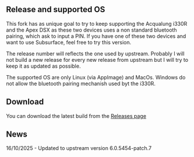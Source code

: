 ## Release and supported OS

This fork has as unique goal to try to keep supporting the Acqualung i330R and the Apex DSX as these two devices uses a
non standard bluetooth pairing, which ask to input a PIN.
If you have one of these two devices and want to use Subsurface, feel free to try this version.

The release number will reflects the one used by upstream. Probably I will not build a new release for every new release   from upstream but I will try to keep it as updated as possible. 

The supported OS are only Linux (via AppImage) and MacOs. Windows do not allow the bluetooth pairing mechanish used byt the i330R.

## Download

You can download the latest build from the [Releases page](https://github.com/mgian/subsurface/releases)

## News

16/10/2025 - Updated to upstream version 6.0.5454-patch.7


